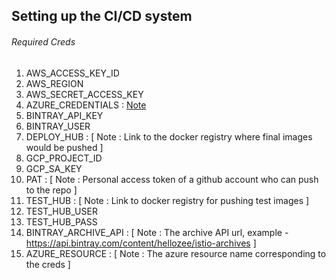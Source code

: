 ## Setting up the CI/CD system

###### Required Creds
1. AWS_ACCESS_KEY_ID 
2. AWS_REGION
3. AWS_SECRET_ACCESS_KEY
4. AZURE_CREDENTIALS : [Note](https://github.com/Azure/login#configure-deployment-credentials)
5. BINTRAY_API_KEY
6. BINTRAY_USER
7. DEPLOY_HUB : [ Note : Link to the docker registry where final images would be pushed ]
8. GCP_PROJECT_ID
9. GCP_SA_KEY
10. PAT :  [ Note : Personal access token of a github account who can push to the repo ]
11. TEST_HUB : [ Note : Link to docker registry for pushing test images ] 
12. TEST_HUB_USER
13. TEST_HUB_PASS
14. BINTRAY_ARCHIVE_API : [ Note : The archive API url, example - https://api.bintray.com/content/hellozee/istio-archives ]
15. AZURE_RESOURCE : [ Note : The azure resource name corresponding to the creds ]
